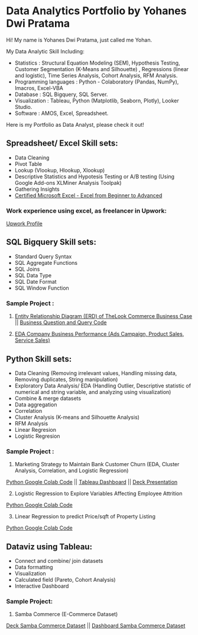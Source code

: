 # Data Analytics Portfolio by Yohanes Dwi Pratama

Hi! My name is Yohanes Dwi Pratama, just called me Yohan.

My Data Analytic Skill Including:
- Statistics             : Structural Equation Modeling (SEM), Hypothesis Testing, Customer Segmentation (K-Means and Silhouette) , Regressions (linear and                            logistic), Time Series Analysis, Cohort Analysis, RFM Analysis.
- Programming languages  : Python - Colaboratory (Pandas, NumPy), Imacros, Excel-VBA
- Database               : SQL Bigquery, SQL Server.
- Visualization          : Tableau, Python (Matplotlib, Seaborn, Plotly), Looker Studio.
- Software               : AMOS, Excel, Spreadsheet.

Here is my Portfolio as Data Analyst, please check it out!

## Spreadsheet/ Excel Skill sets:
- Data Cleaning
- Pivot Table
- Lookup (Vlookup, Hlookup, Xlookup)
- Descriptive Statistics and Hypotesis Testing or A/B testing (Using Google Add-ons XLMiner Analysis Toolpak)
- Gathering Insights
- [Certified Microsoft Excel - Excel from Beginner to Advanced](https://www.udemy.com/certificate/UC-93a810f6-9a4c-4d61-b0dd-3676e760d63f/)

### Work experience using excel, as freelancer in Upwork:
[Upwork Profile](https://www.upwork.com/freelancers/~0127aa0b9032fdc2f2?s=1110580752008335360)

## SQL Bigquery Skill sets:
- Standard Query Syntax
- SQL Aggregate Functions
- SQL Joins
- SQL Data Type
- SQL Date Format
- SQL Window Function

### Sample Project :
1. [Entity Relationship Diagram (ERD) of TheLook Commerce Business Case](https://drive.google.com/file/d/1OSpmrYpdZIIKwvW6Q5t68qEvRKhfDF_9/view) || [Business Question and Query Code](https://docs.google.com/presentation/d/1S7A7epu2edyx1K0FM3NWyZZF2SVRuoYTM5dxnoCWHr4/edit?usp=sharing)

2. [EDA Company Business Performance (Ads Campaign, Product Sales, Service Sales)](https://docs.google.com/document/d/10ThtOV9hk8l7x2l9EoUIETn7lU-3yDncNN8yBtSjx78/edit?usp=sharing)

## Python Skill sets:
- Data Cleaning (Removing irrelevant values, Handling missing data, Removing duplicates, String manipulation)
- Exploratory Data Analysis/ EDA (Handling Outlier, Descriptive statistic of numerical and string variable, and analyzing using visualization)
- Combine & merge datasets
- Data aggregation
- Correlation
- Cluster Analysis (K-means and Silhouette Analysis)
- RFM Analysis
- Linear Regresion
- Logistic Regresion

### Sample Project :
1. Marketing Strategy to Maintain Bank Customer Churn (EDA, Cluster Analysis, Correlation, and Logistic Regression)

[Python Google Colab Code](https://colab.research.google.com/drive/1iSnaMC0208hwsNJXRv1_EX9zLed0cVDX?usp=sharing) ||
[Tableau Dashboard](https://public.tableau.com/views/BankCustomerChurnAnalysis_/Dashboard2?:language=en-US&publish=yes&:display_count=n&:origin=viz_share_link) ||
[Deck Presentation](https://docs.google.com/presentation/d/1qmP8rINnzC6lGy4TCoVm9XauNXc4IKjH/edit?usp=sharing&ouid=101861423115400132303&rtpof=true&sd=true)

2. Logistic Regression to Explore Variables Affecting Employee Attrition

[Python Google Colab Code](https://colab.research.google.com/drive/1biaLnyGcf-uXrSaG6a6ZJqPcLLCyZEXf?usp=sharing)

3. Linear Regression to predict Price/sqft of Property Listing

[Python Google Colab Code](https://colab.research.google.com/drive/1uesjD4uCrlinW2qp8Npkw8AWWC9WKK7l?usp=sharing)

## Dataviz using Tableau:
- Connect and combine/ join datasets
- Data formatting
- Visualization
- Calculated field (Pareto, Cohort Analysis)
- Interactive Dashboard

### Sample Project:
1. Samba Commerce (E-Commerce Dataset)

[Deck Samba Commerce Dataset](https://docs.google.com/presentation/d/108Fw5F9V1dhDzcypIAfEm1_G7P2EVOg6a-MnE9D45rk/edit?usp=sharing) || [Dashboard Samba Commerce Dataset](https://public.tableau.com/views/W10W11_JAN23_Yohanes_Dwi_Pratama_Intermediate/Dashboard1?:language=en-US&publish=yes&:display_count=n&:origin=viz_share_link)

